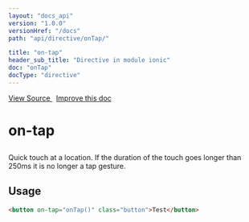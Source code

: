 ```yaml
---
layout: "docs_api"
version: "1.0.0"
versionHref: "/docs"
path: "api/directive/onTap/"

title: "on-tap"
header_sub_title: "Directive in module ionic"
doc: "onTap"
docType: "directive"
---
```


<div class="improve-docs">
  <a href='http://github.com/driftyco/ionic/tree/master/js/angular/directive/gesture.js#L24'>
    View Source
  </a>
  &nbsp;
  <a href='http://github.com/driftyco/ionic/edit/master/js/angular/directive/gesture.js#L24'>
    Improve this doc
  </a>
</div>




<h1 class="api-title">

  on-tap



</h1>





Quick touch at a location. If the duration of the touch goes
longer than 250ms it is no longer a tap gesture.








  
<h2 id="usage">Usage</h2>
  
```html
<button on-tap="onTap()" class="button">Test</button>
```
  
  

  





